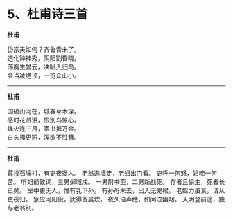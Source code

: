 # 5、杜甫诗三首

**杜甫**

岱宗夫如何？齐鲁青未了。  
造化钟神秀，阴阳割昏晓。  
荡胸生曾云，决眦入归鸟。  
会当凌绝顶，一览众山小。  

<hr>

**杜甫**

国破山河在，城春草木深。  
感时花溅泪，恨别鸟惊心。  
烽火连三月，家书抵万金。  
白头搔更短，浑欲不胜簪。  

<hr>

**杜甫**

暮投石壕村，有吏夜捉人。
老翁逾墙走，老妇出门看。
吏呼一何怒，妇啼一何苦。
听妇前致词，三男邺城戍。
一男附书至，二男新战死。
存者且偷生，死者长已矣。
室中更无人，惟有乳下孙。
有孙母未去，出入无完裙。
老妪力虽衰，请从吏夜归。
急应河阳役，犹得备晨炊。
夜久语声绝，如闻泣幽咽。
天明登前途，独与老翁别。